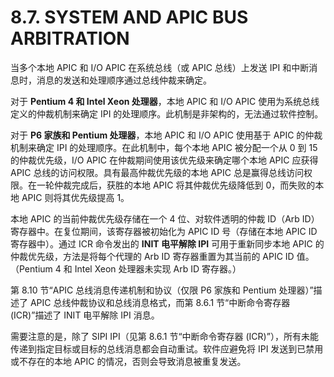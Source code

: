 # 8.7. SYSTEM AND APIC BUS ARBITRATION

当多个本地 APIC 和 I/O APIC 在系统总线（或 APIC 总线）上发送 IPI 和中断消息时，消息的发送和处理顺序通过总线仲裁来确定。

对于 **Pentium 4 和 Intel Xeon 处理器**，本地 APIC 和 I/O APIC 使用为系统总线定义的仲裁机制来确定 IPI 的处理顺序。此机制是非架构的，无法通过软件控制。

对于 **P6 家族和 Pentium 处理器**，本地 APIC 和 I/O APIC 使用基于 APIC 的仲裁机制来确定 IPI 的处理顺序。在此机制中，每个本地 APIC 被分配一个从 0 到 15 的仲裁优先级，I/O APIC 在仲裁期间使用该优先级来确定哪个本地 APIC 应获得 APIC 总线的访问权限。具有最高仲裁优先级的本地 APIC 总是赢得总线访问权限。在一轮仲裁完成后，获胜的本地 APIC 将其仲裁优先级降低到 0，而失败的本地 APIC 则将其优先级提高 1。

本地 APIC 的当前仲裁优先级存储在一个 4 位、对软件透明的仲裁 ID（Arb ID）寄存器中。在复位期间，该寄存器被初始化为 APIC ID 号（存储在本地 APIC ID 寄存器中）。通过 ICR 命令发出的 **INIT 电平解除 IPI** 可用于重新同步本地 APIC 的仲裁优先级，方法是将每个代理的 Arb ID 寄存器重置为其当前的 APIC ID 值。（Pentium 4 和 Intel Xeon 处理器未实现 Arb ID 寄存器。）

第 8.10 节“APIC 总线消息传递机制和协议（仅限 P6 家族和 Pentium 处理器）”描述了 APIC 总线仲裁协议和总线消息格式，而第 8.6.1 节“中断命令寄存器 (ICR)”描述了 INIT 电平解除 IPI 消息。

需要注意的是，除了 SIPI IPI（见第 8.6.1 节“中断命令寄存器 (ICR)”），所有未能传递到指定目标或目标的总线消息都会自动重试。软件应避免将 IPI 发送到已禁用或不存在的本地 APIC 的情况，否则会导致消息被重复发送。